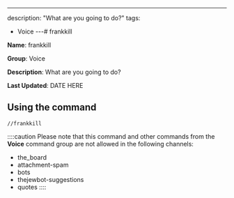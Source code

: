 ---
description: "What are you going to do?"
tags:
  - Voice
---# frankkill

**Name**: frankkill

**Group**: Voice

**Description**: What are you going to do?

**Last Updated**: DATE HERE

## Using the command

    //frankkill

::::caution Please note that this command and other commands from the **Voice** command group are not allowed in the following channels:
- the_board
- attachment-spam
- bots
- thejewbot-suggestions
- quotes
::::